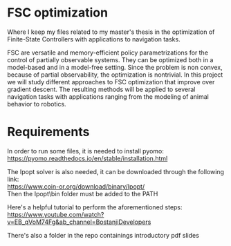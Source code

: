 # FSC optimization
Where I keep my files related to my master's thesis in the optimization of Finite-State Controllers with applications to navigation tasks.

FSC are versatile and memory-efficient policy parametrizations for the control of partially observable systems. They can be optimized both in a model-based and in a model-free setting. Since the problem is non convex, because of partial observability, the optimization is nontrivial. In this project we will study different approaches to FSC optimization that improve over gradient descent. The resulting methods will be applied to several navigation tasks with applications ranging from the modeling of animal behavior to robotics. 

# Requirements
In order to run some files, it is needed to install pyomo: <br>
https://pyomo.readthedocs.io/en/stable/installation.html

The Ipopt solver is also needed, it can be downloaded through the following link: <br>
https://www.coin-or.org/download/binary/Ipopt/ <br>
Then the Ipopt\bin folder must be added to the PATH

Here's a helpful tutorial to perform the aforementioned steps: <br>
https://www.youtube.com/watch?v=EB_qVoM74Fg&ab_channel=BostanjiDevelopers

There's also a folder in the repo containings introductory pdf slides
